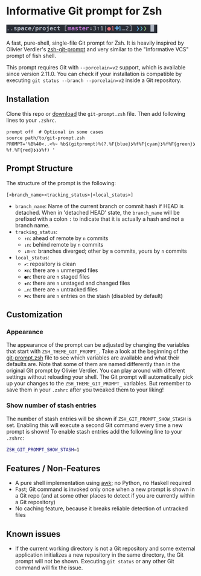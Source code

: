 # Informative Git prompt for Zsh

<img src="screenshot.png" width="400" />

A fast, pure-shell, single-file Git prompt for Zsh.
It is heavily inspired by Olivier Verdier's [zsh-git-prompt](https://github.com/olivierverdier/zsh-git-prompt) and very similar to the "Informative VCS" prompt of fish shell.

This prompt requires Git with `--porcelain=v2` support, which is available since version 2.11.0.
You can check if your installation is compatible by executing `git status --branch --porcelain=v2` inside a Git repository.

## Installation
Clone this repo or [download](https://raw.githubusercontent.com/woefe/zsh-git-prompt/master/git-prompt.zsh) the `git-prompt.zsh` file.
Then add following lines to your `.zshrc`.

```
prompt off  # Optional in some cases
source path/to/git-prompt.zsh
PROMPT='%B%40<..<%~ %b$(gitprompt)%(?.%F{blue}❯%f%F{cyan}❯%f%F{green}❯%f.%F{red}❯❯❯%f) '
```


## Prompt Structure
The structure of the prompt is the following:

```
[<branch_name><tracking_status>|<local_status>]
```

* `branch_name`: Name of the current branch or commit hash if HEAD is detached. When in 'detached HEAD' state, the
    `branch_name` will be prefixed with a colon `:` to indicate that it is actually a hash and not a branch name.
* `tracking_status`:
    * `↑n`: ahead of remote by `n` commits
    * `↓n`: behind remote by `n` commits
    * `↓m↑n`: branches diverged; other by `m` commits, yours by `n` commits
* `local_status`:
    * `✔`: repository is clean
    * `✖n`: there are `n` unmerged files
    * `●n`: there are `n` staged files
    * `✚n`: there are `n` unstaged and changed files
    * `…n`: there are `n` untracked files
    * `⚑n`: there are `n` entries on the stash (disabled by default)


## Customization

### Appearance
The appearance of the prompt can be adjusted by changing the variables that start with `ZSH_THEME_GIT_PROMPT_`.
Take a look at the beginning of the [git-prompt.zsh](./git-prompt.zsh) file to see which variables are available and what their defaults are.
Note that some of them are named differently than in the original Git prompt by Olivier Verdier.
You can play around with different settings without reloading your shell.
The Git prompt will automatically pick up your changes to the `ZSH_THEME_GIT_PROMPT_` variables.
But remember to save them in your `.zshrc` after you tweaked them to your liking!

### Show number of stash entries
The number of stash entries will be shown if `ZSH_GIT_PROMPT_SHOW_STASH` is set.
Enabling this will execute a second Git command every time a new prompt is shown!
To enable stash entries add the following line to your `.zshrc`:

```bash
ZSH_GIT_PROMPT_SHOW_STASH=1
```

## Features / Non-Features
* A pure shell implementation using [awk](https://pubs.opengroup.org/onlinepubs/9699919799/utilities/awk.html); no Python, no Haskell required
* Fast; Git command is invoked only once when a new prompt is shown in a Git repo (and at some other places to detect if you are currently within a Git repository)
* No caching feature, because it breaks reliable detection of untracked files

## Known issues
* If the current working directory is not a Git repository and some external application initializes a new repository in the same directory, the Git prompt will not be shown.
    Executing `git status` or any other Git command will fix the issue.
